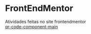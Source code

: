 # FrontEndMentor
 Atividades feitas no site frontendmentor
<br>
<a href="https://leticia-emily-moraes.github.io/FrontEndMentor/qr-code-component-main/">qr-code-component-main</a>
